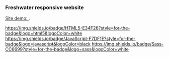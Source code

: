 ### Freshwater responsive website

[Site demo: ](https://freshwater-site.netlify.app/).

https://img.shields.io/badge/HTML5-E34F26?style=for-the-badge&logo=html5&logoColor=white
https://img.shields.io/badge/JavaScript-F7DF1E?style=for-the-badge&logo=javascript&logoColor=black
https://img.shields.io/badge/Sass-CC6699?style=for-the-badge&logo=sass&logoColor=white
